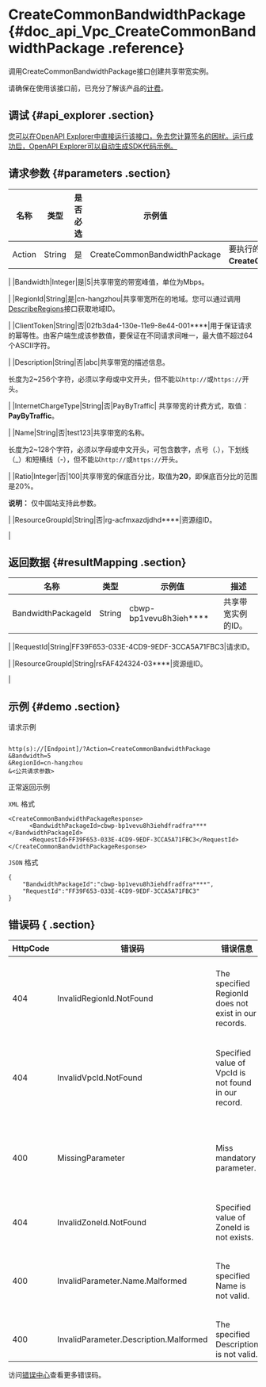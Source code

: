 # CreateCommonBandwidthPackage {#doc_api_Vpc_CreateCommonBandwidthPackage .reference}

调用CreateCommonBandwidthPackage接口创建共享带宽实例。

请确保在使用该接口前，已充分了解该产品的[计费](~~89732~~)。

## 调试 {#api_explorer .section}

[您可以在OpenAPI Explorer中直接运行该接口，免去您计算签名的困扰。运行成功后，OpenAPI Explorer可以自动生成SDK代码示例。](https://api.aliyun.com/#product=Vpc&api=CreateCommonBandwidthPackage&type=RPC&version=2016-04-28)

## 请求参数 {#parameters .section}

|名称|类型|是否必选|示例值|描述|
|--|--|----|---|--|
|Action|String|是|CreateCommonBandwidthPackage|要执行的操作，取值：**CreateCommonBandwidthPackage**。

 |
|Bandwidth|Integer|是|5|共享带宽的带宽峰值，单位为Mbps。

 |
|RegionId|String|是|cn-hangzhou|共享带宽所在的地域。您可以通过调用[DescribeRegions](~~36063~~)接口获取地域ID。

 |
|ClientToken|String|否|02fb3da4-130e-11e9-8e44-001\*\*\*\*|用于保证请求的幂等性。由客户端生成该参数值，要保证在不同请求间唯一，最大值不超过64个ASCII字符。

 |
|Description|String|否|abc|共享带宽的描述信息。

 长度为2~256个字符，必须以字母或中文开头，但不能以`http://`或`https://`开头。

 |
|InternetChargeType|String|否|PayByTraffic| 
 共享带宽的计费方式，取值：**PayByTraffic**。

 |
|Name|String|否|test123|共享带宽的名称。

 长度为2~128个字符，必须以字母或中文开头，可包含数字，点号（.），下划线（\_）和短横线（-），但不能以`http://`或`https://`开头。

 |
|Ratio|Integer|否|100|共享带宽的保底百分比，取值为**20**，即保底百分比的范围是20%。

 **说明：** 仅中国站支持此参数。

 |
|ResourceGroupId|String|否|rg-acfmxazdjdhd\*\*\*\*|资源组ID。

 |

## 返回数据 {#resultMapping .section}

|名称|类型|示例值|描述|
|--|--|---|--|
|BandwidthPackageId|String|cbwp-bp1vevu8h3ieh\*\*\*\*|共享带宽实例的ID。

 |
|RequestId|String|FF39F653-033E-4CD9-9EDF-3CCA5A71FBC3|请求ID。

 |
|ResourceGroupId|String|rsFAF424324-03\*\*\*\*|资源组ID。

 |

## 示例 {#demo .section}

请求示例

``` {#request_demo}

http(s)://[Endpoint]/?Action=CreateCommonBandwidthPackage
&Bandwidth=5
&RegionId=cn-hangzhou
&<公共请求参数>

```

正常返回示例

`XML` 格式

``` {#xml_return_success_demo}
<CreateCommonBandwidthPackageResponse>
      <BandwidthPackageId>cbwp-bp1vevu8h3iehdfradfra****</BandwidthPackageId>
      <RequestId>FF39F653-033E-4CD9-9EDF-3CCA5A71FBC3</RequestId>
</CreateCommonBandwidthPackageResponse>
```

`JSON` 格式

``` {#json_return_success_demo}
{
	"BandwidthPackageId":"cbwp-bp1vevu8h3iehdfradfra****",
	"RequestId":"FF39F653-033E-4CD9-9EDF-3CCA5A71FBC3"
}
```

## 错误码 { .section}

|HttpCode|错误码|错误信息|描述|
|--------|---|----|--|
|404|InvalidRegionId.NotFound|The specified RegionId does not exist in our records.|指定的 RegionId 不存在，请您检查此产品在该地域是否可用。|
|404|InvalidVpcId.NotFound|Specified value of VpcId is not found in our record.|该 VPC 不存在，请您检查输入的 VPC 是否正确。|
|400|MissingParameter|Miss mandatory parameter.|缺少必要参数,请您检查必填参数是否都已填后再进行操作。|
|404|InvalidZoneId.NotFound|Specified value of ZoneId is not exists.|该可用区不存在。|
|400|InvalidParameter.Name.Malformed|The specified Name is not valid.|该名称不合法，请您按照正确的格式书写名称。|
|400|InvalidParameter.Description.Malformed|The specified Description is not valid.|该描述不合法。|

访问[错误中心](https://error-center.alibabacloud.com/status/product/Vpc)查看更多错误码。

